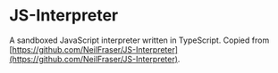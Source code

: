 # JS-Interpreter

A sandboxed JavaScript interpreter written in TypeScript. Copied from [https://github.com/NeilFraser/JS-Interpreter](https://github.com/NeilFraser/JS-Interpreter).
